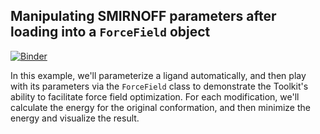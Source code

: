 ## Manipulating SMIRNOFF parameters after loading into a `ForceField` object

[![Binder](https://mybinder.org/badge_logo.svg)](https://mybinder.org/v2/gh/openforcefield/openff-toolkit/stable?filepath=examples%2Fforcefield_modification%2Fforcefield_modification.ipynb)

In this example, we'll parameterize a ligand automatically, and then play with its parameters via the `ForceField` class to demonstrate the Toolkit's ability to facilitate force field optimization. For each modification, we'll calculate the energy for the original conformation, and then minimize the energy and visualize the result.
